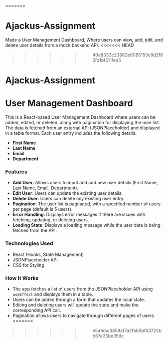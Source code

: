 =======
# Ajackus-Assignment
Made a User Management Dashboard, Where users can view, add, edit, and delete user details from a mock backend API.
<<<<<<< HEAD
>>>>>>> 40a8333c23882e0085153c8d2f85fd1bf511fed5

# Ajackus-Assignment

# **User Management Dashboard**

This is a React-based User Management Dashboard where users can be added, edited, or deleted, along with pagination for displaying the user list. The data is fetched from an external API (JSONPlaceholder) and displayed in a table format. Each user entry includes the following details:

- **First Name**
- **Last Name**
- **Email**
- **Department**

### Features
- **Add User**: Allows users to input and add new user details (First Name, Last Name, Email, Department).
- **Edit User**: Users can update the existing user details.
- **Delete User**: Users can delete any existing user entry.
- **Pagination**: The user list is paginated, with a specified number of users per page (default is 5 users).
- **Error Handling**: Displays error messages if there are issues with fetching, updating, or deleting users.
- **Loading State**: Displays a loading message while the user data is being fetched from the API.

### Technologies Used
- React (Hooks, State Management)
- JSONPlaceholder API
- CSS for Styling

### How It Works
- The app fetches a list of users from the JSONPlaceholder API using `useEffect` and displays them in a table.
- Users can be added through a form that updates the local state.
- Editing and deleting users will update the state and make the corresponding API call.
- Pagination allows users to navigate through different pages of users.
=======
>>>>>>> e5a1ebc3858af7a2fbb5bf53722bb67e35be35dc
